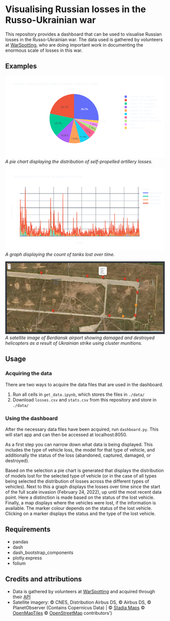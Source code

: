 # Visualising Russian losses in the Russo-Ukrainian war

This repository provides a dashboard that can be used to visualise Russian losses in the Russo-Ukrainian war. The data used is gathered by volunteers at [WarSpotting](https://ukr.warspotting.net), who are doing important work in documenting the enormous scale of losses in this war.


## Examples

![A pie chart](/images/pie_chart.png)
*A pie chart displaying the distribution of self-propelled artillery losses.*

![Counts of losses over time](/images/losses_over_time.png)
*A graph displaying the count of tanks lost over time.*

![Satellite image of Berdiansk airport](/images/map.png)
*A satellite image of Berdiansk airport showing damaged and destroyed helicopters as a result of Ukrainian strike using cluster munitions.*


## Usage

###  Acquiring the data

There are two ways to acquire the data files that are used in the dashboard.

1. Run all cells in `get_data.ipynb`, which stores the files in `./data/`
2. Download `losses.csv` and `stats.csv` from this repository and store in `./data/`

### Using the dashboard

After the necessary data files have been acquired, run `dashboard.py`. This will start app and can then be accessed at localhost:8050.

As a first step you can narrow down what data is being displayed. This includes the type of vehicle loss, the model for that type of vehicle, and additionally the status of the loss (abandoned, captured, damaged, or destroyed).

Based on the selection a pie chart is generated that displays the distribution of models lost for the selected type of vehicle (or in the case of all types being selected the distribution of losses across the different types of vehicles). Next to this a graph displays the losses over time since the start of the full scale invasion (February 24, 2022), up until the most recent data point. Here a distinction is made based on the status of the lost vehicle. Finally, a map displays where the vehicles were lost, if the information is available. The marker colour depends on the status of the lost vehicle. Clicking on a marker displays the status and the type of the lost vehicle.


## Requirements

* pandas
* dash
* dash_bootstrap_components
* plotly.express
* folium

## Credits and attributions

* Data is gathered by volunteers at [WarSpotting](https://ukr.warspotting.net) and acquired through their [API](https://ukr.warspotting.net/api/docs/)
* Satellite imagery: &copy; CNES, Distribution Airbus DS, © Airbus DS, © PlanetObserver (Contains Copernicus Data) | &copy; <a href="https://www.stadiamaps.com/" target="_blank">Stadia Maps</a> &copy; <a href="https://openmaptiles.org/" target="_blank">OpenMapTiles</a> &copy; <a href="https://www.openstreetmap.org/copyright">OpenStreetMap</a> contributors')